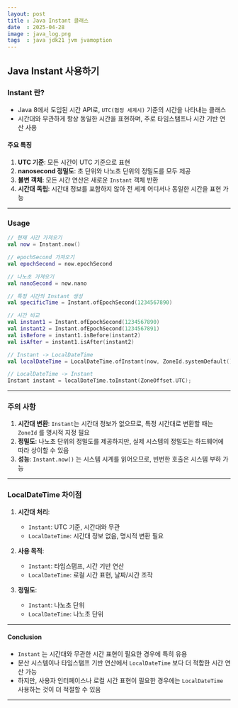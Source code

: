 ```yaml
---
layout: post
title : Java Instant 클래스
date  : 2025-04-28
image : java_log.png
tags  : java jdk21 jvm jvamoption
---
```


## Java Instant 사용하기

### Instant 란?

- Java 8에서 도입된 시간 API로, `UTC(협정 세계시)` 기준의 시간을 나타내는 클래스
- 시간대와 무관하게 항상 동일한 시간을 표현하며, 주로 타임스탬프나 시간 기반 연산 사용

#### 주요 특징

1. **UTC 기준**: 모든 시간이 UTC 기준으로 표현
2. **nanosecond 정밀도**: 초 단위와 나노초 단위의 정밀도를 모두 제공
3. **불변 객체**: 모든 시간 연산은 새로운 `Instant` 객체 반환
4. **시간대 독립**: 시간대 정보를 포함하지 않아 전 세계 어디서나 동일한 시간을 표현 가능

---

### Usage

```kotlin
// 현재 시간 가져오기
val now = Instant.now()

// epochSecond 가져오기
val epochSecond = now.epochSecond

// 나노초 가져오기
val nanoSecond = now.nano

// 특정 시간의 Instant 생성
val specificTime = Instant.ofEpochSecond(1234567890)

// 시간 비교
val instant1 = Instant.ofEpochSecond(1234567890)
val instant2 = Instant.ofEpochSecond(1234567891)
val isBefore = instant1.isBefore(instant2)
val isAfter = instant1.isAfter(instant2)

// Instant -> LocalDateTime
val localDateTime = LocalDateTime.ofInstant(now, ZoneId.systemDefault());

// LocalDateTime -> Instant
Instant instant = localDateTime.toInstant(ZoneOffset.UTC);
```

---

### 주의 사항

1. **시간대 변환**: `Instant`는 시간대 정보가 없으므로, 특정 시간대로 변환할 때는 `ZoneId` 를 명시적 지정 필요
2. **정밀도**: 나노초 단위의 정밀도를 제공하지만, 실제 시스템의 정밀도는 하드웨어에 따라 상이할 수 있음
3. **성능**: `Instant.now()` 는 시스템 시계를 읽어오므로, 빈번한 호출은 시스템 부하 가능

---

### LocalDateTime 차이점

1. **시간대 처리**:
   - `Instant`: UTC 기준, 시간대와 무관
   - `LocalDateTime`: 시간대 정보 없음, 명시적 변환 필요

2. **사용 목적**:
   - `Instant`: 타임스탬프, 시간 기반 연산
   - `LocalDateTime`: 로컬 시간 표현, 날짜/시간 조작

3. **정밀도**:
   - `Instant`: 나노초 단위
   - `LocalDateTime`: 나노초 단위

---

#### Conclusion

- `Instant` 는 시간대와 무관한 시간 표현이 필요한 경우에 특히 유용
- 분산 시스템이나 타임스탬프 기반 연산에서 `LocalDateTime` 보다 더 적합한 시간 연산 가능
- 하지만, 사용자 인터페이스나 로컬 시간 표현이 필요한 경우에는 `LocalDateTime` 사용하는 것이 더 적절할 수 있음

---

